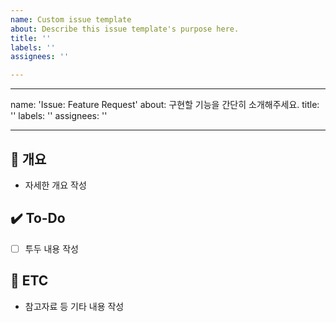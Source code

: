 ```yaml
---
name: Custom issue template
about: Describe this issue template's purpose here.
title: ''
labels: ''
assignees: ''

---
```


---
name: 'Issue: Feature Request'
about: 구현할 기능을 간단히 소개해주세요.
title: ''
labels: ''
assignees: ''

---

## 📝 개요
- 자세한 개요 작성

## ✔️ To-Do
- [ ] 투두 내용 작성

## 👀 ETC
- 참고자료 등 기타 내용 작성
